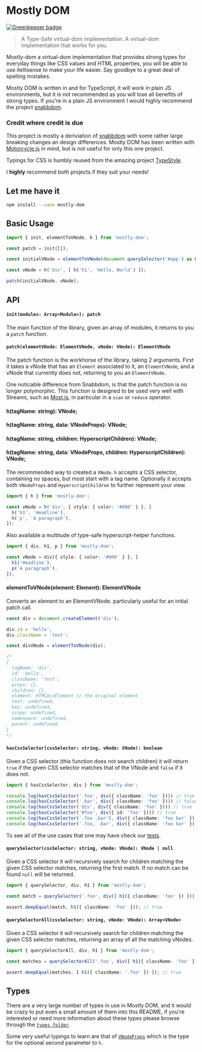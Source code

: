 # Mostly DOM

[![Greenkeeper badge](https://badges.greenkeeper.io/TylorS/mostly-dom.svg)](https://greenkeeper.io/)

> A Type-Safe virtual-dom implementation. A virtual-dom implementation that works for you.

Mostly-dom a virtual-dom implementation that provides strong types for everyday things
like CSS values and HTML properties, you will be able to use itellisense to make your
life easier. Say goodbye to a great deal of spelling mistakes.

Mostly DOM is written in and for TypeScript, it will work in plain JS environments, but
it is not recommended as you will lose all benefits of strong types. If you're in a plain
JS environment I would highly recommend the project [snabbdom](https://github.com/snabbdom/snabbdom).

### Credit where credit is due

This project is mostly a deriviation of [snabbdom](https://github.com/snabbdom/snabbdom)
with some rather large breaking changes an design differences. Mostly DOM has been written
with [Motorcycle.js](https://github.com/motorcyclejs) in mind, but is not useful for only this one project.

Typings for CSS is humbly reused from the amazing project [TypeStyle](https://github.com/typestyle/typestyle).

I **highly** recommend both projects if they suit your needs!

## Let me have it
```sh
npm install --save mostly-dom
```

## Basic Usage

```typescript
import { init, elementToVNode, h } from 'mostly-dom';

const patch = init([]);

const initialVNode = elementToVNode(document.querySelector('#app') as Element);

const vNode = h('div', [ h('h1', 'Hello, World') ]);

patch(initialVNode, vNode);
```

## API

#### `init(modules: Array<Module>): patch`

The main function of the library, given an array of modules, it returns to you a `patch` function.

#### `patch(elementVNode: ElementVNode, vNode: VNode): ElementVNode`

The patch function is the workhorse of the library, taking 2 arguments.
First it takes a vNode that has an `Element` associated to it, an `ElementVNode`, and a vNode that currently does not,
returning to you an `ElementVNode`.

One noticable difference from Snabbdom, is that the patch function is no longer polymorphic. This function
is designed to be used very well with Streams, such as [Most.js](https://github.com/cujojs/most), in particular
in a `scan` or `reduce` operator.

#### h(tagName: string): VNode;
#### h(tagName: string, data: VNodeProps): VNode;
#### h(tagName: string, children: HyperscriptChildren): VNode;
#### h(tagName: string, data: VNodeProps, children: HyperscriptChildren): VNode;

The recommended way to created a `VNode`. `h` accepts a CSS selector, containing no spaces, but most start with a tag name.
Optionally it accepts both `VNodeProps` and `HyperscriptChildren` to further represent your view.

```typescript
import { h } from 'mostly-dom';

const vNode = h('div', { style: { color: '#000' } }, [
  h('h1', 'Headline'),
  h('p', 'A paragraph'),
]);
```

Also available a multitude of type-safe hyperscript-helper functions.

```typescript
import { div, h1, p } from 'mostly-dom';

const vNode = div({ style: { color: '#000' } }, [
  h1('Headline'),
  p('A paragraph'),
]);
```

#### elementToVNode(element: Element): ElementVNode

Converts an element to an ElementVNode. particularly useful for an initial patch call.

```typescript
const div = document.createElement('div');

div.id = 'hello';
div.className = 'test';

const divVNode = elementToVNode(div);

/*
{
  tagName: 'div',
  id: 'hello',
  className: 'test',
  props: {},
  children: [],
  element: HTMLDivElement // the original element
  text: undefined,
  key; undefined,
  scope: undefined,
  namespace: undefined,
  parent: undefined
}
*/
```

#### <a id="hasCssSelector"></a> `hasCssSelector(cssSelector: string, vNode: VNode): boolean`

Given a CSS selector (this function does not search children) it
will return `true` if the given CSS selector matches that of the VNode and `false`
if it does not.

```typescript
import { hasCssSelector, div } from 'mostly-dom';

console.log(hasCssSelector('.foo', div({ className: 'foo' }))) // true
console.log(hasCssSelector('.bar', div({ className: 'foo' }))) // false
console.log(hasCssSelector('div', div({ className: 'foo' }))) // true
console.log(hasCssSelector('#foo', div({ id: 'foo' }))) // true
console.log(hasCssSelector('.foo .bar'), div({ className: 'foo bar' }))) // false
console.log(hasCssSelector('.foo, .bar', div({ className: 'foo bar' }))) // true
```

To see all of the use cases that one may have check our [tests](https://github.com/tylors/mostly-dom/tree/master/src/hyperscript/hasCssSelector.test.ts).

#### <a id="querySelector"></a> `querySelector(cssSelector: string, vNode: VNode): VNode | null`

Given a CSS selector it will recursively search for children matching
the given CSS selector matches, returning the first match. If no match can be found
`null` will be returned.

```typescript
import { querySelector, div, h1 } from 'mostly-dom';

const match = querySelector('.foo', div([ h1({ className: 'foo' }) ]));

assert.deepEqual(match, h1({ className: 'foo' })); // true
```

#### <a id="querySelectorAll"></a> `querySelectorAll(cssSelector: string, vNode: VNode): Array<VNode>`

Given a CSS selector it will recursively search for children matching
the given CSS selector matches, returning an array of all the matching vNodes.

```typescript
import { querySelectorAll, div, h1 } from 'mostly-dom';

const matches = querySelectorAll('.foo', div([ h1({ className: 'foo' }) ]));

assert.deepEqual(matches, [ h1({ className: '.foo' }) ]); // true
```

## Types

There are a very large number of types in use in Mostly DOM, and it would be
crazy to put even a small amount of them into this README, if you're interested
or need more information about these types please browse through the
[`types folder`](https://github.com/TylorS/mostly-dom/tree/master/src/types).

Some very useful typings to learn are that of [`VNodeProps`](https://github.com/TylorS/mostly-dom/blob/master/src/types/VirtualNode.ts#L43)
which is the type for the optional second parameter to `h`.
